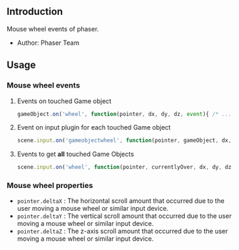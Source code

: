 ## Introduction

Mouse wheel events of phaser.

- Author: Phaser Team

## Usage

### Mouse wheel events

1. Events on touched Game object
    ```javascript
    gameObject.on('wheel', function(pointer, dx, dy, dz, event){ /* ... */ });
    ```
1. Event on input plugin for each touched Game object
    ```javascript
    scene.input.on('gameobjectwheel', function(pointer, gameObject, dx, dy, dz, event){ /* ... */ });
    ```
1. Events to get **all** touched Game Objects
    ```javascript
    scene.input.on('wheel', function(pointer, currentlyOver, dx, dy, dz, event){ /* ... */ });
    ```

### Mouse wheel properties

- `pointer.deltaX` : The horizontal scroll amount that occurred due to the user moving a mouse wheel or similar input device.
- `pointer.deltaY` : The vertical scroll amount that occurred due to the user moving a mouse wheel or similar input device.
- `pointer.deltaZ` : The z-axis scroll amount that occurred due to the user moving a mouse wheel or similar input device.